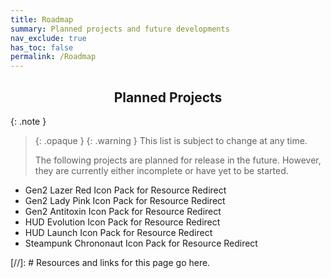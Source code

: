 ```yaml
---
title: Roadmap
summary: Planned projects and future developments
nav_exclude: true
has_toc: false
permalink: /Roadmap
---
```


<h2 align="center" class="text-delta">Planned Projects</h2>


{: .note }
> {: .opaque }
> {: .warning }
> This list is subject to change at any time.
> 
> The following projects are planned for release in the future. However, they are currently either incomplete or have yet to be started.


- Gen2 Lazer Red Icon Pack for Resource Redirect
- Gen2 Lady Pink Icon Pack for Resource Redirect
- Gen2 Antitoxin Icon Pack for Resource Redirect
- HUD Evolution Icon Pack for Resource Redirect
- HUD Launch Icon Pack for Resource Redirect
- Steampunk Chrononaut Icon Pack for Resource Redirect

<!-- ////////////////////////////////////////////////////////////////////////////////////////////////////////////////////// -->

[//]: # Resources and links for this page go here.

<!-- ////////////////////////////////////////////////////////////////////////////////////////////////////////////////////// -->
